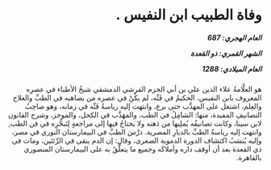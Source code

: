 <h1 dir="rtl">وفاة الطبيب ابن النفيس .</h1>

<h5 dir="rtl">العام الهجري:  687

الشهر القمري: ذو القعدة

العام الميلادي: 1288</h5>

<p dir="rtl">هو العلَّامةُ علاء الدين علي بن أبي الحزم القرشي الدمشقي شيخُ الأطباء في عصرِه المعروف بابن النفيس، الحكيمُ في فَنِّه، لم يكُنْ في عصره من يضاهيه في الطبِّ والعلاج والعِلم، اشتغل على المهذَّب حتى برع، وانتهت إليه رياسةُ فَنِّه في زمانه، وهو صاحِبُ التصانيفِ المفيدة، منها: الشامِلُ في الطب، والمهَذَّب في الكحل، والموجز، وشرح القانون لابن سينا، وكانت تصانيفُه يُملِيها من ذهنه ولا يحتاجُ فيها إلى مراجعةٍ لِتَبحُّرِه في فن الطب, وانتهت إليه رياسةُ الطبِّ بالديارِ المصرية. درَّسَ الطبَّ في البيمارستان النوري في مصر، وإليه يُنسَبُ اكتشاف الدورة الدموية الصغرى، وقال: إن الدم ينقى في الرِّئتَين، ومات في ذي القعدة بعد أن أوقف داره وأملاكَه وجميع ما يتعلَّقُ به على البيمارستان المنصوري بالقاهرة.</p></br>
